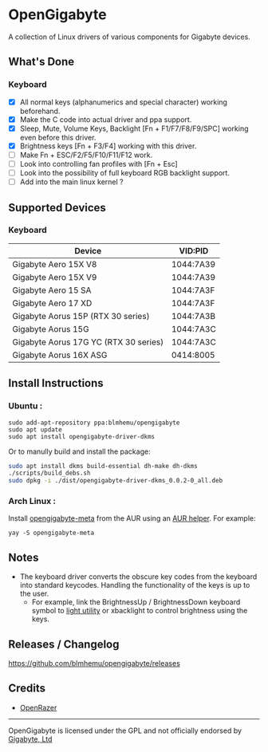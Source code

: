 # OpenGigabyte
A collection of Linux drivers of various components for Gigabyte devices.

## What's Done
### Keyboard
- [x] All normal keys (alphanumerics and special character) working beforehand.
- [x] Make the C code into actual driver and ppa support.
- [x] Sleep, Mute, Volume Keys, Backlight [Fn + F1/F7/F8/F9/SPC] working even before this driver.
- [x] Brightness keys [Fn + F3/F4] working with this driver.
- [ ] Make Fn + ESC/F2/F5/F10/F11/F12 work.
- [ ] Look into controlling fan profiles with [Fn + Esc]
- [ ] Look into the possibility of full keyboard RGB backlight support.
- [ ] Add into the main linux kernel ?

## Supported Devices
### Keyboard
| Device                                        |   VID:PID   |
| --------------------------------------------- | ----------- |
| Gigabyte Aero 15X V8                          |  1044:7A39  |
| Gigabyte Aero 15X V9                          |  1044:7A39  |
| Gigabyte Aero 15 SA                           |  1044:7A3F  |
| Gigabyte Aero 17 XD                           |  1044:7A3F  |
| Gigabyte Aorus 15P (RTX 30 series)            |  1044:7A3B  |
| Gigabyte Aorus 15G                            |  1044:7A3C  |
| Gigabyte Aorus 17G YC (RTX 30 series)         |  1044:7A3C  |
| Gigabyte Aorus 16X ASG                        |  0414:8005  |




## Install Instructions

### Ubuntu :
```
sudo add-apt-repository ppa:blmhemu/opengigabyte
sudo apt update
sudo apt install opengigabyte-driver-dkms
```

Or to manully build and install the package:
```bash
sudo apt install dkms build-essential dh-make dh-dkms
./scripts/build_debs.sh
sudo dpkg -i ./dist/opengigabyte-driver-dkms_0.0.2-0_all.deb
```

### Arch Linux :
Install [opengigabyte-meta]() from the AUR using an [AUR helper](https://wiki.archlinux.org/title/AUR_helpers#Pacman_wrappers). For example:
```
yay -S opengigabyte-meta
```

## Notes
* The keyboard driver converts the obscure key codes from the keyboard into standard keycodes. Handling the functionality of the keys is up to the user.
  * For example, link the BrightnessUp / BrightnessDown keyboard symbol to [light utility](https://github.com/haikarainen/light) or xbacklight to control brightness using the keys.

## Releases / Changelog
https://github.com/blmhemu/opengigabyte/releases

## Credits
* [OpenRazer](https://openrazer.github.io/)

---
OpenGigabyte is licensed under the GPL and not officially endorsed by [Gigabyte, Ltd](https://www.gigabyte.com)
